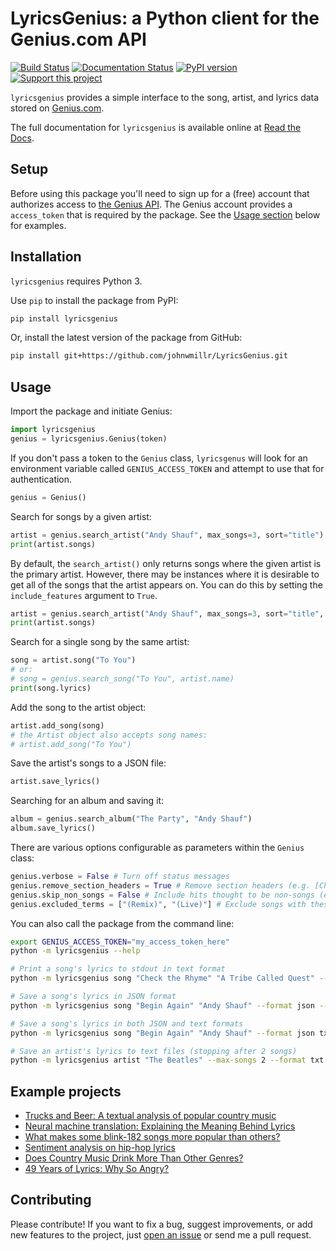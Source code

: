 # LyricsGenius: a Python client for the Genius.com API
[![Build Status](https://github.com/johnwmillr/LyricsGenius/actions/workflows/build.yml/badge.svg?branch=master)](https://github.com/johnwmillr/LyricsGenius/actions/workflows/build.yml)
[![Documentation Status](https://readthedocs.org/projects/lyricsgenius/badge/?version=master)](https://lyricsgenius.readthedocs.io/en/latest/?badge=master)
[![PyPI version](https://badge.fury.io/py/lyricsgenius.svg)](https://pypi.org/project/lyricsgenius/)
[![Support this project](https://img.shields.io/badge/Support%20this%20project-grey.svg?logo=github%20sponsors)](https://github.com/sponsors/johnwmillr)

`lyricsgenius` provides a simple interface to the song, artist, and lyrics data stored on [Genius.com](https://www.genius.com).

The full documentation for `lyricsgenius` is available online at [Read the Docs](https://lyricsgenius.readthedocs.io/en/master/).

## Setup
Before using this package you'll need to sign up for a (free) account that authorizes access to [the Genius API](http://genius.com/api-clients). The Genius account provides a `access_token` that is required by the package. See the [Usage section](https://github.com/johnwmillr/LyricsGenius#usage) below for examples.

## Installation
`lyricsgenius` requires Python 3.

Use `pip` to install the package from PyPI:

```bash
pip install lyricsgenius
```

Or, install the latest version of the package from GitHub:

```bash
pip install git+https://github.com/johnwmillr/LyricsGenius.git
```

## Usage
Import the package and initiate Genius:

```python
import lyricsgenius
genius = lyricsgenius.Genius(token)
```

If you don't pass a token to the `Genius` class, `lyricsgenus` will look for an environment variable called `GENIUS_ACCESS_TOKEN` and attempt to use that for authentication.

```python
genius = Genius()
```

Search for songs by a given artist:

```python
artist = genius.search_artist("Andy Shauf", max_songs=3, sort="title")
print(artist.songs)
```
By default, the `search_artist()` only returns songs where the given artist is the primary artist.
However, there may be instances where it is desirable to get all of the songs that the artist appears on.
You can do this by setting the `include_features` argument to `True`.

```python
artist = genius.search_artist("Andy Shauf", max_songs=3, sort="title", include_features=True)
print(artist.songs)
```

Search for a single song by the same artist:

```python
song = artist.song("To You")
# or:
# song = genius.search_song("To You", artist.name)
print(song.lyrics)
```

Add the song to the artist object:

```python
artist.add_song(song)
# the Artist object also accepts song names:
# artist.add_song("To You")
```

Save the artist's songs to a JSON file:

```python
artist.save_lyrics()
```

Searching for an album and saving it:

```python
album = genius.search_album("The Party", "Andy Shauf")
album.save_lyrics()
```

There are various options configurable as parameters within the `Genius` class:

```python
genius.verbose = False # Turn off status messages
genius.remove_section_headers = True # Remove section headers (e.g. [Chorus]) from lyrics when searching
genius.skip_non_songs = False # Include hits thought to be non-songs (e.g. track lists)
genius.excluded_terms = ["(Remix)", "(Live)"] # Exclude songs with these words in their title
```

You can also call the package from the command line:

```bash
export GENIUS_ACCESS_TOKEN="my_access_token_here"
python -m lyricsgenius --help

# Print a song's lyrics to stdout in text format
python -m lyricsgenius song "Check the Rhyme" "A Tribe Called Quest" --format txt

# Save a song's lyrics in JSON format
python -m lyricsgenius song "Begin Again" "Andy Shauf" --format json --save

# Save a song's lyrics in both JSON and text formats
python -m lyricsgenius song "Begin Again" "Andy Shauf" --format json txt --save

# Save an artist's lyrics to text files (stopping after 2 songs)
python -m lyricsgenius artist "The Beatles" --max-songs 2 --format txt --save
```

## Example projects

  - [Trucks and Beer: A textual analysis of popular country music](http://www.johnwmillr.com/trucks-and-beer/)
  - [Neural machine translation: Explaining the Meaning Behind Lyrics](https://github.com/tsandefer/dsi_capstone_3)
  - [What makes some blink-182 songs more popular than others?](http://jdaytn.com/posts/download-blink-182-data/)
  - [Sentiment analysis on hip-hop lyrics](https://github.com/Hugo-Nattagh/2017-Hip-Hop)
  - [Does Country Music Drink More Than Other Genres?](https://towardsdatascience.com/does-country-music-drink-more-than-other-genres-a21db901940b)
  - [49 Years of Lyrics: Why So Angry?](https://towardsdatascience.com/49-years-of-lyrics-why-so-angry-1adf0a3fa2b4)

## Contributing
Please contribute! If you want to fix a bug, suggest improvements, or add new features to the project, just [open an issue](https://github.com/johnwmillr/LyricsGenius/issues) or send me a pull request.
